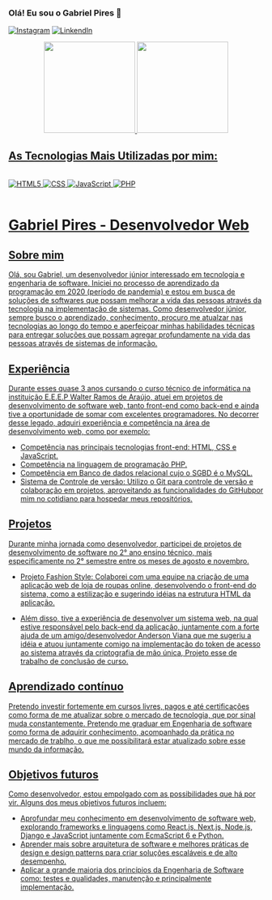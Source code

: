 ### Olá! Eu sou o Gabriel Pires 🚀
[![Instagram](https://img.shields.io/badge/Instagram-E4405F?style=for-the-badge&logo=instagram&logoColor=white)](https://www.instagram.com/gabriel_pires_web_developer/)
[![LinkendIn](https://img.shields.io/badge/LinkedIn-0077B5?style=for-the-badge&logo=linkedin&logoColor=white)](https://www.linkedin.com/mwlite/in/gabriel-da-silva-pires-391a071b5/)

<div align="center">
    <a href="https://github.com/gabrielboostphoenix">
    <img height="180em" src="https://github-readme-stats.vercel.app/api?username=gabrielboostphoenix&show_icons=true&theme=dark&include_all_commits=true&count_private=true"/>
    <img height="180em" src="https://github-readme-stats.vercel.app/api/top-langs/?username=gabrielboostphoenix&layout=compact&langs_count=7&theme=dark">
</div>

## As Tecnologias Mais Utilizadas por mim:

<div style="display: inline_block"><br/>
   <img alt="HTML5" src="https://img.shields.io/badge/HTML5-E34F26?style=for-the-badge&logo=html5&logoColor=white">
   <img alt="CSS" src="https://img.shields.io/badge/CSS3-1572B6?style=for-the-badge&logo=css3&logoColor=white">
   <img alt="JavaScript" src="https://img.shields.io/badge/JavaScript-F7DF1E?style=for-the-badge&logo=javascript&logoColor=black">
   <img alt="PHP" src="https://img.shields.io/badge/PHP-777BB4?style=for-the-badge&logo=php&logoColor=white">
</div> <br/>

# Gabriel Pires - Desenvolvedor Web

## Sobre mim

Olá, sou Gabriel, um desenvolvedor júnior interessado em tecnologia e engenharia de software. Iniciei no processo de aprendizado da programação em 2020 (período de pandemia) e estou em busca de soluções de softwares que possam melhorar a vida das pessoas através da tecnologia na implementação de sistemas. Como desenvolvedor júnior, sempre busco o aprendizado, conhecimento, procuro me atualzar nas tecnologias ao longo do tempo e aperfeiçoar minhas habilidades técnicas para entregar soluções que possam agregar profundamente na vida das pessoas através de sistemas de informação.

## Experiência

Durante esses quase 3 anos cursando o curso técnico de informática na instituição E.E.E.P Walter Ramos de Araújo, atuei em projetos de desenvolvimento de software web, tanto front-end como back-end e ainda tive a oportunidade de somar com excelentes programadores. No decorrer desse legado, adquiri experiência e competência na área de desenvolvimento web, como por exemplo:

- Competência nas principais tecnologias front-end: HTML, CSS e JavaScript.
- Competência na linguagem de programação PHP.
- Competẽncia em Banco de dados relacional cujo o SGBD é o MySQL.
- Sistema de Controle de versão: Utilizo o Git para controle de versão e colaboração em projetos, aproveitando as funcionalidades do GitHubpor mim no cotidiano para hospedar meus repositórios.

## Projetos

Durante minha jornada como desenvolvedor, participei de projetos de desenvolvimento de software no 2° ano ensino técnico, mais especificamente no 2° semestre entre os meses de agosto e novembro.

- Projeto Fashion Style: Colaborei com uma equipe na criação de uma aplicação web de loja de roupas online, desenvolvendo o front-end do sistema, como a estilização e sugerindo idéias na estrutura HTML da aplicação.

- Além disso, tive a experiência de desenvolver um sistema web, na qual estive responsável pelo back-end da aplicação, juntamente com a forte ajuda de um amigo/desenvolvedor Anderson Viana que me sugeriu a idéia e atuou juntamente comigo na implementação do token de acesso ao sistema através da criptografia de mão única, Projeto esse de trabalho de conclusão de curso.

## Aprendizado contínuo

Pretendo investir fortemente em cursos livres, pagos e até certificações como forma de me atualizar sobre o mercado de tecnologia, que por sinal muda constantemente.
Pretendo me graduar em Engenharia de software como forma de adquirir conhecimento, acompanhado da prática no mercado de trablho, o que me possibilitará estar atualizado sobre esse mundo da informação.

## Objetivos futuros

Como desenvolvedor, estou empolgado com as possibilidades que há por vir. Alguns dos meus objetivos futuros incluem:

- Aprofundar meu conhecimento em desenvolvimento de software web, explorando frameworks e linguagens como React.js, Next.js, Node.js, Django e JavaScript juntamente com EcmaScript 6 e Python.
- Aprender mais sobre arquitetura de software e melhores práticas de design e design patterns para criar soluções escaláveis e de alto desempenho.
- Aplicar a grande maioria dos princípios da Engenharia de Software como: testes e qualidades, manutenção e principalmente implementação.
